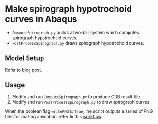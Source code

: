 # Make spirograph hypotrochoid curves in Abaqus
- `ComputeSpirograph.py` builds a two-bar system which computes spirograph hypotrochoid curves.
- `PostProcessSpirograph.py` draws spirograph hypotrochoid curves.

## Model Setup
Refer to [blog post](http://yaor.me/spirographs-in-abaqus/).
## Usage
1. Modify and run `ComputeSpirograph.py` to produce ODB result file.
2. Modify and run `PostProcessSpirograph.py` to draw spirograph curves.

When the boolean flag `writePNG` is `True`, the script outputs a series of PNG files for making animation, refer to this [workflow](http://yaor.me/make-gifs-from-abaqus/).